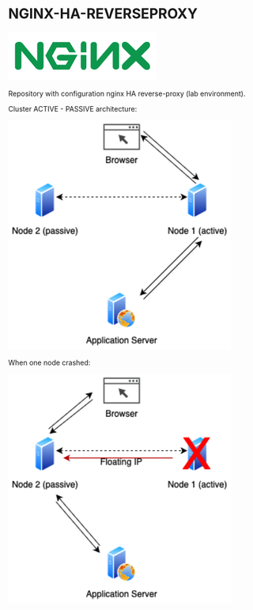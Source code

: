 # NGINX-HA-REVERSEPROXY
<img src="nginx_logo.png" alt="logo" width="300"/>


Repository with configuration nginx HA reverse-proxy (lab environment).

Cluster ACTIVE - PASSIVE architecture:

<img src="nginx_cluster.png" alt="cluster" width="450" style="background-color:white;"/>

When one node crashed:

<img src="nginx_cluster_down.png" alt="cluster-down" width="450" style="background-color:white;"/>